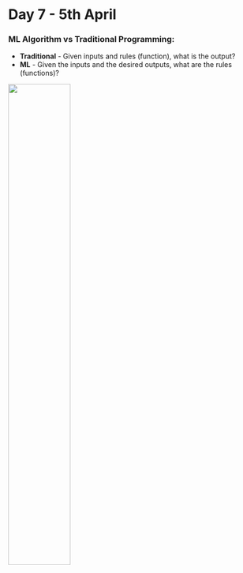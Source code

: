 # Day 7 - 5th April

### ML Algorithm vs Traditional Programming:
* **Traditional** - Given inputs and rules (function), what is the output?
* **ML** - Given the inputs and the desired outputs, what are the rules (functions)?
<img src="https://github.com/shreya888/Daily-Code-Diary/assets/25200389/adcaffed-5f40-4e43-9b08-677f0e88b666" width=50%>



